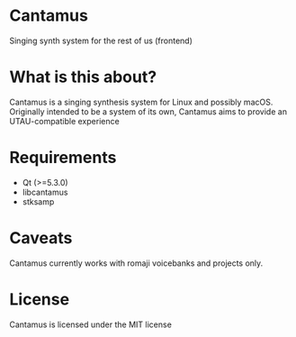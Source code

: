 # Cantamus
Singing synth system for the rest of us (frontend)
# What is this about?
Cantamus is a singing synthesis system for Linux and possibly macOS. Originally intended to be a system of its own, Cantamus aims to provide an UTAU-compatible experience
# Requirements
- Qt (>=5.3.0)
- libcantamus
- stksamp

# Caveats
Cantamus currently works with romaji voicebanks and projects only.
# License
Cantamus is licensed under the MIT license
